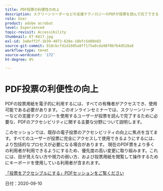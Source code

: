 ```yaml
---
title: PDF投票の利便性の向上
description: スクリーンリーダーなどの支援テクノロジーのPDFが投票を読んで完了できるようにするために必要な、ユーザーのアクセシビリティに関する主要分野について説明します
role: User
product: adobe acrobat
level: Experienced
topic-revisit: Accessibility
thumbnail: KT-6817.jpg
exl-id: 3a8eff2f-1b39-4073-828e-18bfc5d89dd3
source-git-commit: 018cbcfd1d1605a8ff175a0cda98f0bfb4d528a8
workflow-type: tm+mt
source-wordcount: '172'
ht-degree: 0%

---
```


# PDF投票の利便性の向上

PDFの投票用紙を電子的に利用するには、すべての有権者がアクセスでき、使用可能である必要があります。 このオンラインセミナーでは、スクリーンリーダーなどの支援テクノロジーを使用するユーザーが投票を読んで完了するために必要な、PDFのアクセシビリティに関する主要な分野について説明します。

このセッションでは、既存の電子投票のアクセシビリティの向上に焦点を当てます。すべてのユーザーが投票に完全にアクセスして使用できるようにするには、より包括的なプロセスが必要になる場合があります。 現在のPDF票をより多くの利用者が利用できるようにするため、優先度の高い変更に取り組みます。これには、目が見えない方や視力の弱い方、および投票用紙を閲覧して操作するためにキーボードを使用している利用者が含まれます。

[「投票をアクセシブルにする」PDFセッションをご覧ください](https://event.on24.com/wcc/r/2620020/599427B9BC7DA6BB34A4D46EB0EB1F63)

日付：2020-09-10
